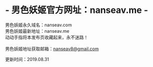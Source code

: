 # - 男色妖姬官方网址：nanseav.me -

男色妖姬永久域名：nanseav.com<br />
男色妖姬最新地址：nanseav.me<br />
动动手指将本发布页收藏起来，永不迷路！<br />  
男色妖姬地址获取邮箱：nanseav8@gmail.com

更新时间：2019.08.31